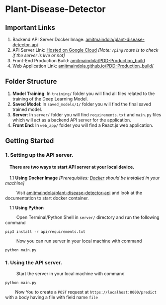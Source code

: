 # Plant-Disease-Detector

## Important Links
1. Backend API Server Docker Image: <a href="https://hub.docker.com/repository/docker/amitmaindola/plant-disease-detector-api/"> amitmaindola/plant-disease-detector-api</a>
2. API Server Link: <a href="https://potato-disease-detector-api-3dhk23ywda-uc.a.run.app/ping">Hosted on Google Cloud</a>
   *[Note: `/ping` route is to check if the server is live or not]*
3. Front-End Production Build: <a href="https://github.com/amitmaindola/PDD-Production_build">amitmaindola/PDD-Production_build</a>
4. Web Application Link: <a href="https://amitmaindola.github.io/PDD-Production_build/">amitmaindola.github.io/PDD-Production_build/</a>


## Folder Structure
1. **Model Training**: In `training/` folder you will find all files related to the training of the Deep Learning Model.
1. **Saved Model**: In `saved_models/1/` folder you will find the final saved trained model.
1. **Server**: In `server/` folder you will find `requirements.txt` and `main.py` files which will act as a backend API server for the application.
1. **Front End**: In `web_app/` folder you will find a React.js web application.

## Getting Started
### 1. Setting up the API server.
#### &emsp;There are two ways to start API server at your local device.
&emsp;1.1 **Using Docker Image** *[Prerequisites: <a href="https://www.docker.com/">Docker</a> should be installed in your machine]*<br>

&emsp; &emsp; Visit <a href="https://hub.docker.com/repository/docker/amitmaindola/plant-disease-detector-api/"> amitmaindola/plant-disease-detector-api</a> and look at the documentation to start docker container.


&emsp;1.1 **Using Python**

&emsp; &emsp; Open Terminal/Python Shell in `server/` directory and run the following command
```
pip3 install -r api/requirements.txt
```
&emsp; &emsp; Now you can run server in your local machine with command
```
python main.py
```

### 1. Using the API server.
&emsp; &emsp; Start the server in your local machine with command
```
python main.py
```
&emsp;&emsp; Now You to create a `POST` request at `https://localhost:8000/predict` with a body having a file with field name `file`

